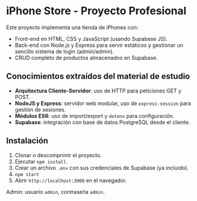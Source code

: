 
# iPhone Store - Proyecto Profesional

Este proyecto implementa una tienda de iPhones con:
- Front-end en HTML, CSS y JavaScript (usando Supabase JS).
- Back-end con Node.js y Express para servir estáticos y gestionar un sencillo sistema de login (admin/admin).
- CRUD completo de productos almacenados en Supabase.

## Conocimientos extraídos del material de estudio
- **Arquitectura Cliente-Servidor**: uso de HTTP para peticiones GET y POST.
- **NodeJS y Express**: servidor web modular, uso de `express-session` para gestión de sesiones.
- **Módulos ES6**: uso de import/export y `dotenv` para configuración.
- **Supabase**: integración con base de datos PostgreSQL desde el cliente.

## Instalación

1. Clonar o descomprimir el proyecto.
2. Ejecutar `npm install`.
3. Crear un archivo `.env` con sus credenciales de Supabase (ya incluido).
4. `npm start`
5. Abrir `http://localhost:3000` en el navegador.

Admin: usuario `admin`, contraseña `admin`.
